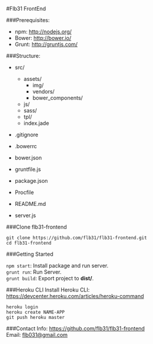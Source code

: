 #Flb31 FrontEnd

###Prerequisites:
  - npm: http://nodejs.org/
  - Bower: http://bower.io/
  - Grunt: http://gruntjs.com/


###Structure:
- src/
  - assets/
    - img/
    - vendors/ 
    - bower_components/
  - js/
  - sass/
  - tpl/
  - index.jade
  
- .gitignore
- .bowerrc
- bower.json
- gruntfile.js
- package.json
- Procfile
- README.md
- server.js

###Clone flb31-frontend
> 
  `git clone https://github.com/flb31/flb31-frontend.git`  
  `cd flb31-frontend`

###Getting Started
> 
  `npm start`: Install package and run server.  
  `grunt run`: Run Server.  
  `grunt build`: Export project to **dist/**.  

###Heroku CLI
Install Heroku CLI: https://devcenter.heroku.com/articles/heroku-command

> 
  `heroku login`  
  `heroku create NAME-APP`  
  `git push heroku master`  

###Contact
Info: https://github.com/flb31/flb31-frontend  
Email: flb031@gmail.com
  